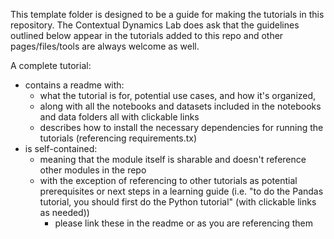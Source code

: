 This template folder is designed to be a guide for making the tutorials in this repository. The Contextual Dynamics Lab does ask that the guidelines outlined below appear in the tutorials added to this repo and other pages/files/tools are always welcome as well.

A complete tutorial:
  - contains a readme with:
      - what the tutorial is for, potential use cases, and how it's organized,
      - along with all the notebooks and datasets included in the notebooks and data folders all with clickable links
      - describes how to install the necessary dependencies for running the tutorials (referencing requirements.tx)
  - is self-contained:
      - meaning that the module itself is sharable and doesn't reference other modules in the repo
      - with the exception of referencing to other tutorials as potential prerequisites or next steps in a learning guide (i.e. "to do the Pandas tutorial, you should first do the Python tutorial" (with clickable links as needed))
          - please link these in the readme or as you are referencing them 


